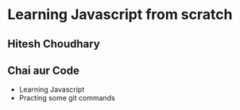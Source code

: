 # Learning Javascript from scratch
## Hitesh Choudhary
## Chai aur Code

- Learning Javascript 
- Practing some git commands

